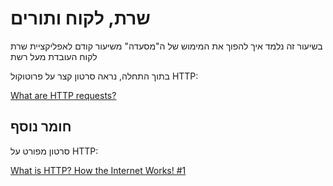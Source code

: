 # שרת, לקוח ותורים

בשיעור זה נלמד איך להפוך את המימוש של ה"מסעדה" משיעור קודם לאפליקציית שרת לקוח העובדת מעל רשת

בתוך התחלה, נראה סרטון קצר על פרוטוקול HTTP:

[What are HTTP requests?](https://www.youtube.com/watch?v=-Zea7GB2OwA)



## חומר נוסף

סרטון מפורט על HTTP: 

[ What is HTTP? How the Internet Works! #1 ](https://www.youtube.com/watch?v=wW2A5SZ3GkI&t=512s)
